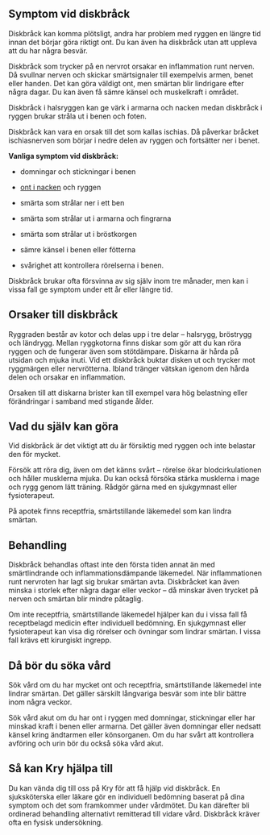 Symptom vid diskbråck
---------------------

Diskbråck kan komma plötsligt, andra har problem med ryggen en längre tid innan det börjar göra riktigt ont. Du kan även ha diskbråck utan att uppleva att du har några besvär.

Diskbråck som trycker på en nervrot orsakar en inflammation runt nerven. Då svullnar nerven och skickar smärtsignaler till exempelvis armen, benet eller handen. Det kan göra väldigt ont, men smärtan blir lindrigare efter några dagar. Du kan även få sämre känsel och muskelkraft i området.

Diskbråck i halsryggen kan ge värk i armarna och nacken medan diskbråck i ryggen brukar stråla ut i benen och foten.

Diskbråck kan vara en orsak till det som kallas ischias. Då påverkar bråcket ischiasnerven som börjar i nedre delen av ryggen och fortsätter ner i benet.

**Vanliga symptom vid diskbråck:**

*   domningar och stickningar i benen
    
*   [ont i nacken](https://www.kry.se/fakta/ont-i-nacken "ont-i-nacken") och ryggen
    
*   smärta som strålar ner i ett ben
    
*   smärta som strålar ut i armarna och fingrarna
    
*   smärta som strålar ut i bröstkorgen
    
*   sämre känsel i benen eller fötterna
    
*   svårighet att kontrollera rörelserna i benen.
    

Diskbråck brukar ofta försvinna av sig själv inom tre månader, men kan i vissa fall ge symptom under ett år eller längre tid.

Orsaker till diskbråck
----------------------

Ryggraden består av kotor och delas upp i tre delar – halsrygg, bröstrygg och ländrygg. Mellan ryggkotorna finns diskar som gör att du kan röra ryggen och de fungerar även som stötdämpare. Diskarna är hårda på utsidan och mjuka inuti. Vid ett diskbråck buktar disken ut och trycker mot ryggmärgen eller nervrötterna. Ibland tränger vätskan igenom den hårda delen och orsakar en inflammation.

Orsaken till att diskarna brister kan till exempel vara hög belastning eller förändringar i samband med stigande ålder.

Vad du själv kan göra
---------------------

Vid diskbråck är det viktigt att du är försiktig med ryggen och inte belastar den för mycket.

Försök att röra dig, även om det känns svårt – rörelse ökar blodcirkulationen och håller musklerna mjuka. Du kan också försöka stärka musklerna i mage och rygg genom lätt träning. Rådgör gärna med en sjukgymnast eller fysioterapeut.

På apotek finns receptfria, smärtstillande läkemedel som kan lindra smärtan.

Behandling
----------

Diskbråck behandlas oftast inte den första tiden annat än med smärtlindrande och inflammationsdämpande läkemedel. När inflammationen runt nervroten har lagt sig brukar smärtan avta. Diskbråcket kan även minska i storlek efter några dagar eller veckor – då minskar även trycket på nerven och smärtan blir mindre påtaglig.

Om inte receptfria, smärtstillande läkemedel hjälper kan du i vissa fall få receptbelagd medicin efter individuell bedömning. En sjukgymnast eller fysioterapeut kan visa dig rörelser och övningar som lindrar smärtan. I vissa fall krävs ett kirurgiskt ingrepp.

Då bör du söka vård
-------------------

Sök vård om du har mycket ont och receptfria, smärtstillande läkemedel inte lindrar smärtan. Det gäller särskilt långvariga besvär som inte blir bättre inom några veckor.

Sök vård akut om du har ont i ryggen med domningar, stickningar eller har minskad kraft i benen eller armarna. Det gäller även domningar eller nedsatt känsel kring ändtarmen eller könsorganen. Om du har svårt att kontrollera avföring och urin bör du också söka vård akut.

Så kan Kry hjälpa till
----------------------

Du kan vända dig till oss på Kry för att få hjälp vid diskbråck. En sjuksköterska eller läkare gör en individuell bedömning baserat på dina symptom och det som framkommer under vårdmötet. Du kan därefter bli ordinerad behandling alternativt remitterad till vidare vård. Diskbråck kräver ofta en fysisk undersökning.